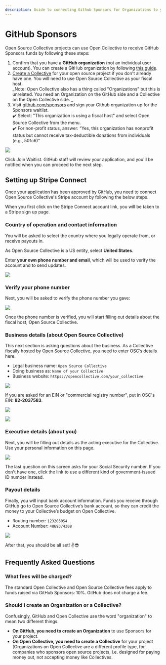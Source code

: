 ```yaml
---
description: Guide to connecting Github Sponsors for Organizations to your Collective
---
```


# GitHub Sponsors

Open Source Collective projects can use Open Collective to receive GitHub Sponsors funds by following these steps:

1. Confirm that you have a **GitHub organization** (not an individual user account). You can create a GitHub organization by following [this guide](https://help.github.com/en/github/setting-up-and-managing-organizations-and-teams/creating-a-new-organization-from-scratch).
2. [Create a Collective](https://opencollective.com/opensource/apply) for your open source project if you don't already have one. You will need to use Open Source Collective as your fiscal host.  \
   _Note: Open Collective also has a thing called "Organizations" but this is unrelated. You need an Organization on the GitHub side and a Collective on the Open Collective side. _
3. Visit [github.com/sponsors](http://github.com/sponsors) and sign your Github organization up for the Sponsors waitlist.  \
   ✔️ Select: "This organization is using a fiscal host" and select Open Source Collective from the menu.  \
   ✔️ For non-profit status, answer: “Yes, this organization has nonprofit status but cannot receive tax-deductible donations from individuals (e.g., 501c6)”

![](../.gitbook/assets/ghs1.png)

Click Join Waitlist. GitHub staff will review your application, and you'll be notified when you can proceed to the next step.

## Setting up Stripe Connect

Once your application has been approved by GitHub, you need to connect Open Source Collective's Stripe account by following the below steps.

When you first click on the Stripe Connect account link, you will be taken to a Stripe sign up page.

### Country of operation and contact information

You will be asked to select the country where you legally operate from, or receive payouts in.

As Open Source Collective is a US entity, select **United States**.

Enter **your own phone number and email**, which will be used to verify the account and to send updates.

![](../.gitbook/assets/ghs2.png)

### Verify your phone number

Next, you will be asked to verify the phone number you gave:

![](../.gitbook/assets/ghs3.png)

Once the phone number is verified, you will start filling out details about the fiscal host, Open Source Collective.

### Business details (about Open Source Collective)

This next section is asking questions about the business. As a Collective fiscally hosted by Open Source Collective, you need to enter OSC’s details here.

* Legal business name: `Open Source Collective`
* Doing business as: `Name of your Collective`
* Business website: `https://opencollective.com/your_collective`

![](../.gitbook/assets/ghs4.png)

If you are asked for an EIN or "commercial registry number", put in OSC's EIN: **82-2037583**.

![](../.gitbook/assets/image.png)

![](<../.gitbook/assets/image (1).png>)

### Executive details (about you)

Next, you will be filling out details as the acting executive for the Collective. Use your personal information on this page.

![](../.gitbook/assets/gh7.png)

The last question on this screen asks for your Social Security number. If you don't have one, click the link to use a different kind of government-issued ID number instead.

### Payout details

Finally, you will input bank account information. Funds you receive through GitHub go to Open Source Collective’s bank account, so they can credit the money to your Collective’s budget on Open Collective.

* Routing number: `123205054`
* Account Number: `4869374308`

![](../.gitbook/assets/ghs8.png)

After that, you should be all set! ✌️😎

## Frequently Asked Questions

### What fees will be charged?

The standard Open Collective and Open Source Collective fees apply to funds raised via GitHub Sponsors: 10%. GitHub does not charge a fee.

### Should I create an Organization or a Collective?

Confusingly, GitHub and Open Collective use the word "organization" to mean two different things.

* **On GitHub, you need to create an Organization** to use Sponsors for your project.
* **On Open Collective, you need to create a Collective** for your project (Organizations on Open Collective are a different profile type, for companies who sponsors open source projects, i.e. designed for paying money out, not accepting money like Collectives.
